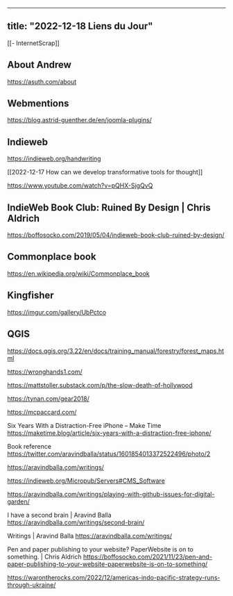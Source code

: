 
---
title: "2022-12-18 Liens du Jour"
---

[[- InternetScrap]]

## About Andrew
https://asuth.com/about

## Webmentions
https://blog.astrid-guenther.de/en/joomla-plugins/

## Indieweb
https://indieweb.org/handwriting

[[2022-12-17 How can we develop transformative tools for thought]]

https://www.youtube.com/watch?v=pQHX-SjgQvQ

## IndieWeb Book Club: Ruined By Design | Chris Aldrich
https://boffosocko.com/2019/05/04/indieweb-book-club-ruined-by-design/

## Commonplace book
https://en.wikipedia.org/wiki/Commonplace_book

## Kingfisher 
https://imgur.com/gallery/UbPctco

## QGIS
https://docs.qgis.org/3.22/en/docs/training_manual/forestry/forest_maps.html

https://wronghands1.com/

https://mattstoller.substack.com/p/the-slow-death-of-hollywood

https://tynan.com/gear2018/

https://mcpaccard.com/

Six Years With a Distraction-Free iPhone – Make Time
https://maketime.blog/article/six-years-with-a-distraction-free-iphone/

Book reference
https://twitter.com/aravindballa/status/1601854013372522496/photo/2

https://aravindballa.com/writings/

https://indieweb.org/Micropub/Servers#CMS_Software

https://aravindballa.com/writings/playing-with-github-issues-for-digital-garden/

I have a second brain | Aravind Balla
 https://aravindballa.com/writings/second-brain/

Writings | Aravind Balla
https://aravindballa.com/writings/

Pen and paper publishing to your website? PaperWebsite is on to something. | Chris Aldrich
https://boffosocko.com/2021/11/23/pen-and-paper-publishing-to-your-website-paperwebsite-is-on-to-something/

https://warontherocks.com/2022/12/americas-indo-pacific-strategy-runs-through-ukraine/